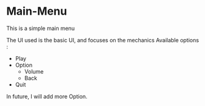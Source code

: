 # Main-Menu
This is a simple main menu

The UI used is the basic UI, and focuses on the mechanics
Available options :
- Play
- Option
  - Volume
  - Back
- Quit

In future, I will add more Option.
